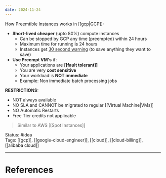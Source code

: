 ```yaml
---
date: 2024-11-24
---
```

How Preemtible Instances works in [[gcp|GCP]]: 
- **Short-lived cheaper** (upto 80%) compute instances 
	- Can be stopped by GCP any time (preempted) within 24 hours
	- Maximum time for running is 24 hours
	- Instances get <u>30 second warning</u> (to save anything they want to save) 
- **Use Preempt VM's** if:
	- Your applications are **[[fault tolerant]]**  
	- You are very **cost sensitive**  
	- Your workload is **NOT immediate**  
	- Example: Non immediate batch processing jobs

**RESTRICTIONS:** 
- NOT always available
- NO SLA and CANNOT be migrated to regular [[Virtual Machine|VMs]] 
- NO Automatic Restarts  
- Free Tier credits not applicable

> Similar to AWS [[Spot Instances]]

Status: #idea  
Tags:  [[gcp]], [[google-cloud-engineer]], [[cloud]], [[cloud-billing]], [[alibaba cloud]]

---
# References
